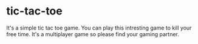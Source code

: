 # tic-tac-toe
It's a simple tic tac toe game.
You can play this intresting game to kill your free time.
It's a multiplayer game so please find your gaming partner.

